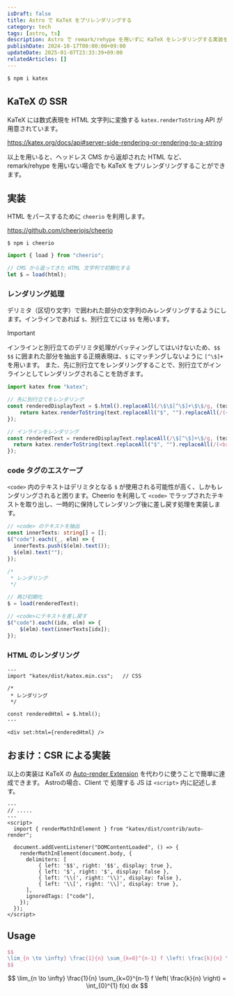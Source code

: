 ```yaml
---
isDraft: false
title: Astro で KaTeX をプリレンダリングする
category: tech
tags: [astro, ts]
description: Astro で remark/rehype を用いずに KaTeX をレンダリングする実装を行いました。
publishDate: 2024-10-17T00:00:00+09:00
updateDate: 2025-01-07T23:33:39+09:00
relatedArticles: []
---
```


```bash:インストール
$ npm i katex
```

## KaTeX の SSR

KaTeX には数式表現を HTML 文字列に変換する `katex.renderToString` API が用意されています。

https://katex.org/docs/api#server-side-rendering-or-rendering-to-a-string

以上を用いると、ヘッドレス CMS から返却された HTML など、remark/rehype を用いない場合でも KaTeX をプリレンダリングすることができます。

## 実装

HTML をパースするために `cheerio` を利用します。

https://github.com/cheeriojs/cheerio

```bash:インストール
$ npm i cheerio
```

```ts
import { load } from "cheerio";

// CMS から返ってきた HTML 文字列で初期化する
let $ = load(html);
```

### レンダリング処理

デリミタ（区切り文字）で囲われた部分の文字列のみレンダリングするようにします。インラインであれば `$`、別行立てには `$$` を用います。

> [!important]
> 
> インラインと別行立てのデリミタ処理がバッティングしてはいけないため、`$$ $$` に囲まれた部分を抽出する正規表現は、`$` にマッチングしないように `[^\$]+` を用います。
> また、先に別行立てをレンダリングすることで、別行立てがインラインとしてレンダリングされることを防ぎます。

```ts
import katex from "katex";

// 先に別行立てをレンダリング
const renderedDisplayText = $.html().replaceAll(/\$\$[^\$]+\$\$/g, (text: string) => {
	return katex.renderToString(text.replaceAll("$", "").replaceAll(/(<br>|<\\br>|<br \/>|&nbsp;|amp;)/g, ""), { output: "html", displayMode: true });
});

// インラインをレンダリング
const renderedText = renderedDisplayText.replaceAll(/\$[^\$]+\$/g, (text: string) => {
  return katex.renderToString(text.replaceAll("$", "").replaceAll(/(<br>|<\\br>|<br \/>|&nbsp;|amp;)/g, ""), { output: "html", displayMode: false });
});
```

### code タグのエスケープ

`<code>` 内のテキストはデリミタとなる `$` が使用される可能性が高く、しかもレンダリングされると困ります。Cheerio を利用して `<code>` でラップされたテキストを取り出し、一時的に保持してレンダリング後に差し戻す処理を実装します。

```ts
// <code> のテキストを抽出
const innerTexts: string[] = [];
$("code").each((_, elm) => {
  innerTexts.push($(elm).text());
  $(elm).text("");
});

/*
 * レンダリング
 */

// 再び初期化
$ = load(renderedText);

// <code>にテキストを差し戻す
$("code").each((idx, elm) => {
	$(elm).text(innerTexts[idx]);
});
```

### HTML のレンダリング

```astro
---
import "katex/dist/katex.min.css";   // CSS

/*
 * レンダリング
 */

const renderedHtml = $.html();
---

<div set:html={renderedHtml} />
```

## おまけ：CSR による実装

以上の実装は KaTeX の [Auto-render Extension](https://katex.org/docs/autorender) を代わりに使うことで簡単に達成できます。
Astroの場合、Client で 処理する JS は `<script>` 内に記述します。

```astro:src/pages/article/[slug].astro
---
// .....
---
<script>
  import { renderMathInElement } from "katex/dist/contrib/auto-render";

  document.addEventListener("DOMContentLoaded", () => {
    renderMathInElement(document.body, {
      delimiters: [
          { left: '$$', right: '$$', display: true },
          { left: '$', right: '$', display: false },
          { left: '\\(', right: '\\)', display: false },
          { left: '\\[', right: '\\]', display: true },
      ],
      ignoredTags: ["code"],
    });
  });
</script>
```

## Usage

```tex
$$
\lim_{n \to \infty} \frac{1}{n} \sum_{k=0}^{n-1} f \left( \frac{k}{n} \right) = \int_{0}^{1} f(x) dx
$$
```

$$
\lim_{n \to \infty} \frac{1}{n} \sum_{k=0}^{n-1} f \left( \frac{k}{n} \right) = \int_{0}^{1} f(x) dx
$$